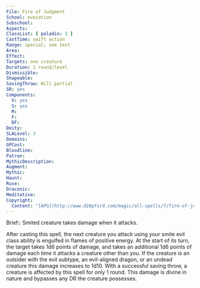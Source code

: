```yaml
---
File: Fire of Judgment
School: evocation
Subschool: 
Aspects: 
ClassList: { paladin: 3 }
CastTime: swift action
Range: special; see text
Area: 
Effect: 
Targets: one creature
Duration: 1 round/level
Dismissible: 
Shapeable: 
SavingThrow: Will partial
SR: yes
Components:
  V: yes
  S: yes
  M: 
  F: 
  DF: 
Deity: 
SLALevel: 3
Domains: 
GPCost: 
Bloodline: 
Patron: 
MythicDescription: 
Augment: 
Mythic: 
Haunt: 
Ruse: 
Draconic: 
Meditative: 
Copyright:
  Content: "[APG](http://www.d20pfsrd.com/magic/all-spells/f/fire-of-judgment)"
---
```

Brief:: Smited creature takes damage when it attacks.

After casting this spell, the next creature you attack using your smite evil class ability is engulfed in flames of positive energy. At the start of its turn, the target takes 1d6 points of damage, and takes an additional 1d6 points of damage each time it attacks a creature other than you. If the creature is an outsider with the evil subtype, an evil-aligned dragon, or an undead creature this damage increases to 1d10. With a successful saving throw, a creature is affected by this spell for only 1 round. This damage is divine in nature and bypasses any DR the creature possesses.
